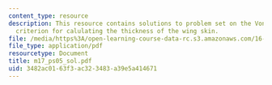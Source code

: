 ```yaml
---
content_type: resource
description: This resource contains solutions to problem set on the Von Mises Yield
  criterion for calulating the thickness of the wing skin.
file: /media/https%3A/open-learning-course-data-rc.s3.amazonaws.com/16-01-unified-engineering-i-ii-iii-iv-fall-2005-spring-2006/3482ac0163f3ac323483a39e5a414671_m17_ps05_sol.pdf
file_type: application/pdf
resourcetype: Document
title: m17_ps05_sol.pdf
uid: 3482ac01-63f3-ac32-3483-a39e5a414671
---
```

